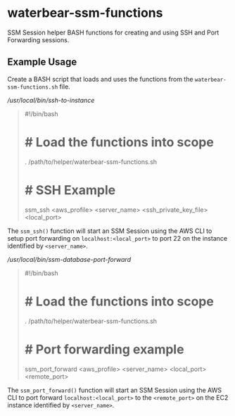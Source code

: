 # waterbear-ssm-functions

SSM Session helper BASH functions for creating and using SSH and Port Forwarding sessions.

## Example Usage

Create a BASH script that loads and uses the functions from the `waterbear-ssm-functions.sh` file.

*_/usr/local/bin/ssh-to-instance_*

>#!/bin/bash
>
># # Load the functions into scope
>. /path/to/helper/waterbear-ssm-functions.sh
> 
># # SSH Example
>ssm_ssh <aws_profile> <server_name> <ec2 user> <ssh_private_key_file> <local_port>

The `ssm_ssh()` function will start an SSM Session using the AWS CLI to setup port forwarding on `localhost:<local_port>` to port 22 on the instance identified by `<server_name>`.

*_/usr/local/bin/ssm-database-port-forward_*

>#!/bin/bash
>
># # Load the functions into scope
>. /path/to/helper/waterbear-ssm-functions.sh
>
># # Port forwarding example
>ssm_port_forward <aws_profile> <server_name> <local_port> <remote_port>

The `ssm_port_forward()` function will start an SSM Session using the AWS CLI to port forward `localhost:<local_port>` to the `<remote_port>` on the EC2 instance identified by `<server_name>`.






